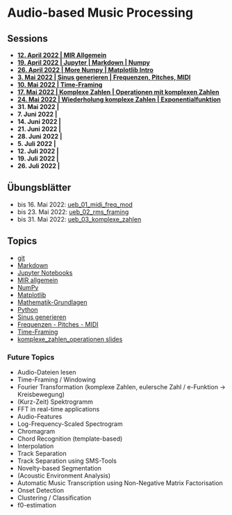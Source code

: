 # Audio-based Music Processing

## Sessions
- **[12. April 2022 | MIR Allgemein](/sessions/00_mir_allgemein.md)**
- **[19. April 2022 | Jupyter | Markdown | Numpy](/sessions/01_jupyter_numpy.md)**
- **[26. April 2022 | More Numpy | Matplotlib Intro](/sessions/02_numpy_matplotlib.md)** 
- **[3. Mai 2022 | Sinus generieren | Frequenzen, Pitches, MIDI](/sessions/03_sinus_midi.md)** 
- **[10. Mai 2022 | Time-Framing](/sessions/04_time_framing.md)** 
- **[17. Mai 2022 | Komplexe Zahlen | Operationen mit komplexen Zahlen](/sessions/05_komplexe_zahlen.md)**
- **[24. Mai 2022 | Wiederholung komplexe Zahlen | Exponentialfunktion](/sessions/06_wiederholung_komplexe_zahlen_exponential_funktion.md)** 
- **31. Mai 2022 |** 
- **7. Juni 2022 |** 
- **14. Juni 2022 |** 
- **21. Juni 2022 |** 
- **28. Juni 2022 |** 
- **5. Juli 2022 |** 
- **12. Juli 2022 |** 
- **19. Juli 2022 |** 
- **26. Juli 2022 |** 

## Übungsblätter

- bis 16. Mai 2022: [ueb_01_midi_freq_mod](/uebungsblaetter/ueb_01_midi_freq_mod.ipynb) 
- bis 23. Mai 2022: [ueb_02_rms_framing](/uebungsblaetter/ueb_02_rms_framing.ipynb)
- bis 31. Mai 2022: [ueb_03_komplexe_zahlen](/uebungsblaetter/ueb_03_komplexe_zahlen.ipynb)

## Topics
- [git](/topics/git.md)
- [Markdown](/topics/markdown.md)
- [Jupyter Notebooks](/topics/jupyter_notebooks.md)
- [MIR allgemein](/topics/mir_allgemein.pdf)
- [NumPy](/topics/numpy.md)
- [Matplotlib](/topics/matplotlib.md)
- [Mathematik-Grundlagen](/topics/Mathematik-Grundlagen.md)
- [Python](/topics/Python.md)
- [Sinus generieren](/topics/sinus_generieren.md)
- [Frequenzen - Pitches - MIDI](/topics/frequenz_pitches_midi.md)
- [Time-Framing](topics/time_framing.md)
- [komplexe_zahlen_operationen slides](topics/komplexe_zahlen_operationen_slides.pdf)

### Future Topics

- Audio-Dateien lesen
- Time-Framing / Windowing
- Fourier Transformation (komplexe Zahlen, eulersche Zahl / e-Funktion -> Kreisbewegung)
- (Kurz-Zeit) Spektrogramm
- FFT in real-time applications
- Audio-Features
- Log-Frequency-Scaled Spectrogram
- Chromagram
- Chord Recognition (template-based)
- Interpolation
- Track Separation
- Track Separation using SMS-Tools
- Novelty-based Segmentation
- (Acoustic Environment Analysis)
- Automatic Music Transcription using Non-Negative Matrix Factorisation
- Onset Detection
- Clustering / Classification
- f0-estimation